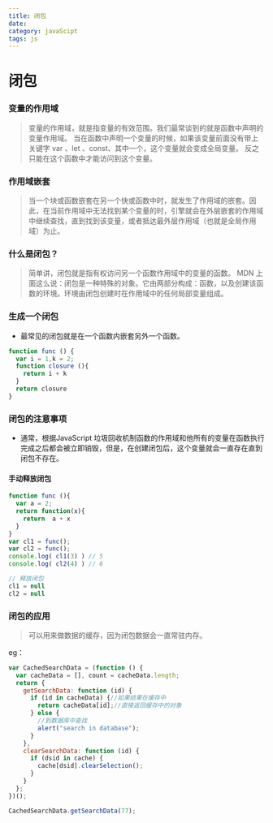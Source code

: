 ```yaml
---
title: 闭包
date: 
category: javaScipt
tags: js
---
```


#  闭包

### 变量的作用域

> 变量的作用域，就是指变量的有效范围。我们最常谈到的就是函数中声明的变量作用域。
> 当在函数中声明一个变量的时候，如果该变量前面没有带上关键字 var 、let 、const、其中一个，这个变量就会变成全局变量。 反之只能在这个函数中才能访问到这个变量。
<!--more-->
### 作用域嵌套

> 当一个块或函数嵌套在另一个快或函数中时，就发生了作用域的嵌套。因此，在当前作用域中无法找到某个变量的时，引擎就会在外层嵌套的作用域中继续查找，直到找到该变量，或者抵达最外层作用域（也就是全局作用域）为止。

### 什么是闭包？
> 简单讲，闭包就是指有权访问另一个函数作用域中的变量的函数。
> MDN 上面这么说：闭包是一种特殊的对象。它由两部分构成：函数，以及创建该函数的环境。环境由闭包创建时在作用域中的任何局部变量组成。

### 生成一个闭包
* 最常见的闭包就是在一个函数内嵌套另外一个函数。
```javascript
function func () {
  var i = 1,k = 2;
  function closure (){
    return i + k
  }
  return closure
}
```
### 闭包的注意事项
* 通常，根据JavaScript 垃圾回收机制函数的作用域和他所有的变量在函数执行完成之后都会被立即销毁，但是，在创建闭包后，这个变量就会一直存在直到闭包不存在。

#### 手动释放闭包
```javascript
function func (){
  var a = 2;
  return function(x){
    return  a + x
  }
}
var cl1 = func();
var cl2 = func();
console.log( cl1(3) ) // 5
console.log( cl2(4) ) // 6

// 释放闭包
cl1 = null
cl2 = null
```

### 闭包的应用
> 可以用来做数据的缓存，因为闭包数据会一直常驻内存。

eg： 
```javascript
var CachedSearchData = (function () {
  var cacheData = [], count = cacheData.length;
  return {
    getSearchData: function (id) {
      if (id in cacheData) {//如果结果在缓存中
        return cacheData[id];//直接返回缓存中的对象
      } else {
        //到数据库中查找
        alert("search in database");
      }
    },
    clearSearchData: function (id) {
      if (dsid in cache) {
        cache[dsid].clearSelection();
      }
    }
  };
})();

CachedSearchData.getSearchData(77);
```